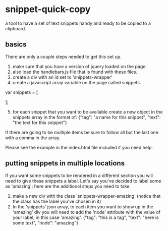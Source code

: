 snippet-quick-copy
==================

a tool to have a set of text snippets handy and ready to be copied to a clipboard.

basics
--------

There are only a couple steps needed to get this set up.
1. make sure that you have a version of jquery loaded on the page.
2. also load the handlebars.js file that is found with these files.
3. create a div with an id set to 'snippets-wrapper'
4. create a javascript array variable on the page called snippets.

var snippets = [

];

5. for each snippet that you want to be available create a new object in the snippets array in the format of:
{"tag": "a name for this snippet", "text": "the text for this snippet"}

If there are going to be multiple items be sure to follow all but the last one with a comma in the array.

Please see the example in the index.html file included if you need help.

putting snippets in multiple locations
-------------------------------------------

If you want some snippets to be rendered in a different section you will need to give these snippets a label. Let's say you've decided to label some as 'amazing'; here are the additional steps you need to take.

1. make a new div with the class 'snippets-wrapper-amazing' (notice that the class has the label you've chosen in it)
2. In the 'snippets' json array, to each item you want to show up in the 'amazing' div you will need to add the 'node' attribute with the value of your label; in this case 'amazing'.
{"tag": "this is a tag", "text": "here is some text", "node": "amazing"}